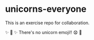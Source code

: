 # unicorns-everyone
This is an exercise repo for collaboration.


:sparkles: :horse: :sparkles: 
There's no unicorn emoji!! :anguished:
:tada:
